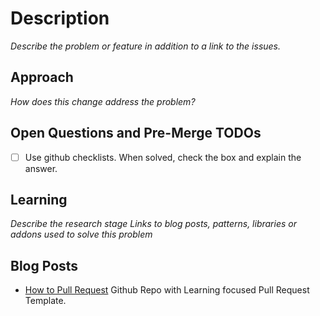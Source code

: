 # Description

_Describe the problem or feature in addition to a link to the issues._

## Approach

_How does this change address the problem?_

## Open Questions and Pre-Merge TODOs

- [ ] Use github checklists. When solved, check the box and explain the answer.

## Learning

_Describe the research stage_
_Links to blog posts, patterns, libraries or addons used to solve this problem_

## Blog Posts

- [How to Pull Request](https://github.com/flexyford/pull-request) Github Repo with Learning focused Pull Request Template.
